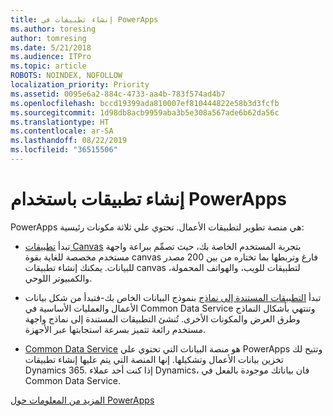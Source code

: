 ```yaml
---
title: إنشاء تطبيقات في PowerApps
ms.author: toresing
author: tomresing
ms.date: 5/21/2018
ms.audience: ITPro
ms.topic: article
ROBOTS: NOINDEX, NOFOLLOW
localization_priority: Priority
ms.assetid: 0095e6a2-884c-4733-aa4b-783f574ad4b7
ms.openlocfilehash: bccd19399ada810007ef810444822e58b3d3fcfb
ms.sourcegitcommit: 1d98db8acb9959aba3b5e308a567ade6b62da56c
ms.translationtype: HT
ms.contentlocale: ar-SA
ms.lasthandoff: 08/22/2019
ms.locfileid: "36515506"
---
```

# <a name="create-apps-with-powerapps"></a>إنشاء تطبيقات باستخدام PowerApps

PowerApps هي منصة تطوير لتطبيقات الأعمال. تحتوي علي ثلاثة مكونات رئيسية: 
  
- تبدأ [تطبيقات Canvas](https://go.microsoft.com/fwlink/?linkid=874495) بتجربة المستخدم الخاصة بك، حيث تصمِّم ببراعة واجهة مستخدم مخصصة للغاية بقوة canvas فارغ وتربطها بما تختاره من بين 200 مصدر للبيانات. يمكنك إنشاء تطبيقات canvas لتطبيقات للويب، والهواتف المحمولة، والكمبيوتر اللوحي. 
    
- تبدأ [التطبيقات المستندة إلى نماذج](https://go.microsoft.com/fwlink/?linkid=874496) بنموذج البيانات الخاص بك-فتبدأ من شكل بيانات الأعمال والعمليات الأساسية في Common Data Service وتنتهي بأشكال النماذج وطرق العرض والمكونات الأخرى. تُنشئ التطبيقات المستندة إلى نماذج واجهة مستخدم رائعة تتميز بسرعة استجابتها عبر الأجهزة. 
    
- [Common Data Service](https://go.microsoft.com/fwlink/?linkid=874497) هو منصة البيانات التي تحتوي علي PowerApps وتتيح لك تخزين بيانات الأعمال وتشكيلها. إنها المنصة التي يتم عليها إنشاء تطبيقات Dynamics 365. إذا كنت أحد عملاء Dynamics، فان بياناتك موجودة بالفعل في Common Data Service. 
    
[المزيد من المعلومات حول PowerApps](https://go.microsoft.com/fwlink/?linkid=874498)
  

